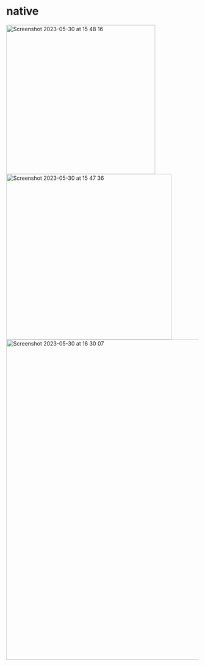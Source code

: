 # native
<img width="390" alt="Screenshot 2023-05-30 at 15 48 16" src="https://github.com/MarynaHl/native/assets/75501308/36c396fa-333d-4d32-9738-64e48259ff1c">
<img width="433" alt="Screenshot 2023-05-30 at 15 47 36" src="https://github.com/MarynaHl/native/assets/75501308/b3be7b64-ebd9-4b20-be3b-9fe2ead0cc7f">
<img width="838" alt="Screenshot 2023-05-30 at 16 30 07" src="https://github.com/MarynaHl/native/assets/75501308/af02eeb1-5da6-48d7-ae71-61d6f14cd75f">
